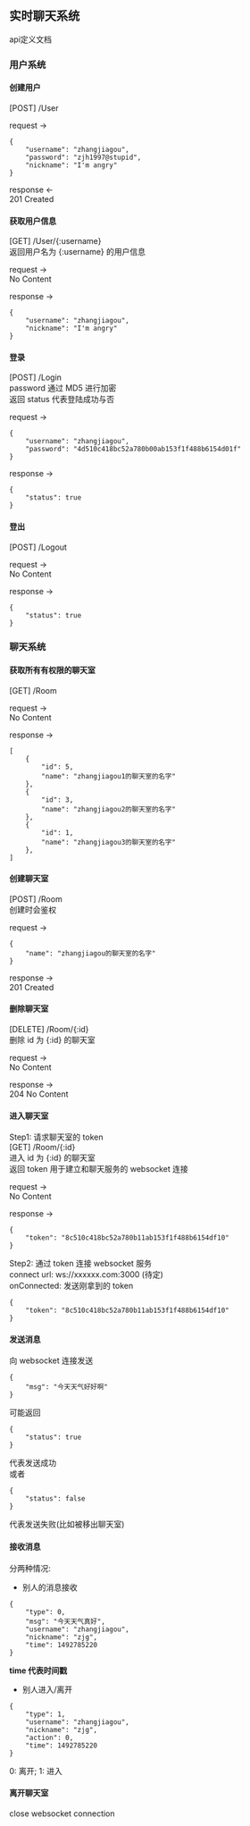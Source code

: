 ## 实时聊天系统
api定义文档

### 用户系统
#### 创建用户
[POST] /User  

request ->  
```
{
    "username": "zhangjiagou",
    "password": "zjh1997@stupid",
    "nickname": "I'm angry"
}
```
response <-  
201 Created

#### 获取用户信息
[GET] /User/{:username}   
返回用户名为 {:username} 的用户信息  

request ->  
No Content

response ->  
```
{
    "username": "zhangjiagou",
    "nickname": "I'm angry"
}
```
#### 登录
[POST] /Login  
password 通过 MD5 进行加密  
返回 status 代表登陆成功与否  

request ->  
```
{
    "username": "zhangjiagou",
    "password": "4d510c418bc52a780b00ab153f1f488b6154d01f"
}
```

response ->  
```
{
    "status": true
}
```

#### 登出
[POST] /Logout  

request ->  
No Content  

response ->  
```
{
    "status": true
}
```

### 聊天系统
#### 获取所有有权限的聊天室
[GET] /Room   

request ->  
No Content  

response ->  
```
[
    {
        "id": 5,
        "name": "zhangjiagou1的聊天室的名字"
    },
    {
        "id": 3,
        "name": "zhangjiagou2的聊天室的名字"
    },
    {
        "id": 1,
        "name": "zhangjiagou3的聊天室的名字"
    },
]
```

#### 创建聊天室
[POST] /Room  
创建时会鉴权  

request ->  
```
{
    "name": "zhangjiagou的聊天室的名字"
}
```
response ->  
201 Created  

#### 删除聊天室
[DELETE] /Room/{:id}  
删除 id 为 {:id} 的聊天室  

request ->  
No Content  

response ->  
204 No Content  

#### 进入聊天室
Step1: 请求聊天室的 token  
[GET] /Room/{:id}  
进入 id 为 {:id} 的聊天室  
返回 token 用于建立和聊天服务的 websocket 连接  

request ->  
No Content  

response ->  
```
{
    "token": "8c510c418bc52a780b11ab153f1f488b6154df10"
}
```
Step2: 通过 token 连接 websocket 服务  
connect url: ws://xxxxxx.com:3000 (待定)  
onConnected: 发送刚拿到的 token  
```
{
    "token": "8c510c418bc52a780b11ab153f1f488b6154df10"
}
```
#### 发送消息
向 websocket 连接发送  
```
{
    "msg": "今天天气好好啊"
}
```
可能返回  
```
{
    "status": true
}
```
代表发送成功  
或者  
```
{
    "status": false
}
```
代表发送失败(比如被移出聊天室)  

#### 接收消息
分两种情况:  
* 别人的消息接收  
```
{
    "type": 0,
    "msg": "今天天气真好",
    "username": "zhangjiagou",
    "nickname": "zjg",
    "time": 1492785220
}
```
__time 代表时间戳__  
* 别人进入/离开  
```
{
    "type": 1,
    "username": "zhangjiagou",
    "nickname": "zjg",
    "action": 0,
    "time": 1492785220
}
```
0: 离开; 1: 进入  

#### 离开聊天室
close websocket connection  
